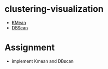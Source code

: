 # clustering-visualization
- [KMean](https://www.naftaliharris.com/blog/visualizing-k-means-clustering/)
- [DBScan](https://www.naftaliharris.com/blog/visualizing-dbscan-clustering/)
# Assignment
- implement Kmean and DBscan
